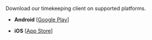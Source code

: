 Download our timekeeping client on supported platforms.

   - **Android**  [[Google Play](https://play.google.com/store/apps/details?id=com.laborsync.mobile)]  

   - **iOS**  [[App Store](https://itunes.apple.com/app/labor-sync/id457863027)]  
